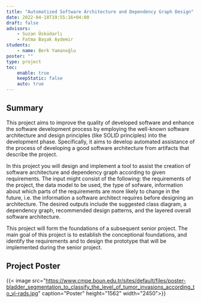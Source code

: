```yaml
---
title: "Automatized Software Architecture and Dependency Graph Design"
date: 2022-04-18T19:55:16+04:00
draft: false
advisors: 
    - Suzan Üsküdarlı
    - Fatma Başak Aydemir
students: 
    - name: Berk Yamanoğlu
poster: ""
type: project
toc:
    enable: true
    keepStatic: false
    auto: true
---
```


## Summary
This project aims to improve the quality of developed software and enhance the software development process by employing the well-known software architecture and design principles (like SOLID principles) into the development phase. Specifically, it aims to develop automated assistance of the process of  developing a good software architecture from artifacts that describe the project.
 
In this project you will design and implement a tool to assist the creation of software architecture and dependency graph according to given requirements. The input might consist of the following: the requirements of the project, the data model to be used, the type of sofware, information about which parts of the requirements are more likely to change in the future, i.e. the information a software architect requires before designing an architecture. The desired outputs include the suggested class diagram, a dependency graph, recommended design patterns, and the layered overall software architecture.
 
This project will form the foundations of a subsequent senior project. The main goal of this project is to establish the conceptional foundations, and identify the requirements and to design the prototype that will be implemented during the senior project.

## Project Poster
{{< image src="https://www.cmpe.boun.edu.tr/sites/default/files/poster-bladder_segmentation_to_classify_the_level_of_tumor_invasions_according_to_vi-rads.jpg" caption="Poster" height="1562" width="2450">}}

